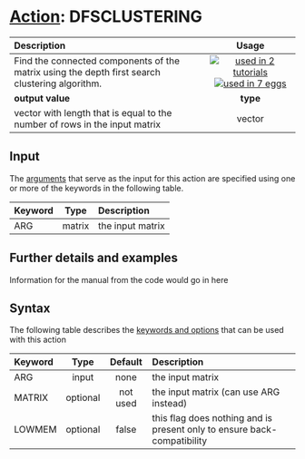 # [Action](actions.md): DFSCLUSTERING

| Description    | Usage |
|:--------|:--------:|
| Find the connected components of the matrix using the depth first search clustering algorithm. | [![used in 2 tutorials](https://img.shields.io/badge/tutorials-2-green.svg)](https://www.plumed-tutorials.org/browse.html?search=DFSCLUSTERING)[![used in 7 eggs](https://img.shields.io/badge/nest-7-green.svg)](https://www.plumed-nest.org/browse.html?search=DFSCLUSTERING)|
 | **output value** | **type** |
| vector with length that is equal to the number of rows in the input matrix | vector |

## Input

The [arguments](specifying_arguments.html) that serve as the input for this action are specified using one or more of the keywords in the following table.

| Keyword |  Type | Description |
|:--------|:------:|:-----------|
| ARG | matrix | the input matrix |


## Further details and examples 
Information for the manual from the code would go in here 
## Syntax 
The following table describes the [keywords and options](parsing.md) that can be used with this action 

| Keyword | Type | Default | Description |
|:-------|:----:|:-------:|:-----------|
| ARG | input | none | the input matrix |
| MATRIX | optional | not used | the input matrix (can use ARG instead) |
| LOWMEM | optional | false |  this flag does nothing and is present only to ensure back-compatibility |
